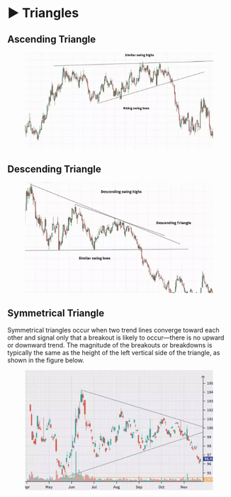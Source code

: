 # ▶ Triangles

## Ascending Triangle

<figure><img src="../../.gitbook/assets/image (2).png" alt=""><figcaption></figcaption></figure>

## Descending Triangle

<figure><img src="../../.gitbook/assets/image (4).png" alt=""><figcaption></figcaption></figure>

## Symmetrical Triangle

Symmetrical triangles occur when two trend lines converge toward each other and signal only that a breakout is likely to occur—there is no upward or downward trend. The magnitude of the breakouts or breakdowns is typically the same as the height of the left vertical side of the triangle, as shown in the figure below.

<figure><img src="../../.gitbook/assets/image (15) (1).png" alt=""><figcaption></figcaption></figure>



